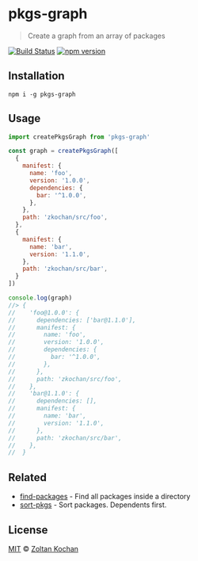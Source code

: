 # pkgs-graph

> Create a graph from an array of packages

[![Build Status](https://img.shields.io/travis/zkochan/pkgs-graph/master.svg)](https://travis-ci.org/zkochan/pkgs-graph) [![npm version](https://img.shields.io/npm/v/pkgs-graph.svg)](https://www.npmjs.com/package/pkgs-graph)

## Installation

```
npm i -g pkgs-graph
```

## Usage

```js
import createPkgsGraph from 'pkgs-graph'

const graph = createPkgsGraph([
  {
    manifest: {
      name: 'foo',
      version: '1.0.0',
      dependencies: {
        bar: '^1.0.0',
      },
    },
    path: 'zkochan/src/foo',
  },
  {
    manifest: {
      name: 'bar',
      version: '1.1.0',
    },
    path: 'zkochan/src/bar',
  }
])

console.log(graph)
//> {
//    'foo@1.0.0': {
//      dependencies: ['bar@1.1.0'],
//      manifest: {
//        name: 'foo',
//        version: '1.0.0',
//        dependencies: {
//          bar: '^1.0.0',
//        },
//      },
//      path: 'zkochan/src/foo',
//    },
//    'bar@1.1.0': {
//      dependencies: [],
//      manifest: {
//        name: 'bar',
//        version: '1.1.0',
//      },
//      path: 'zkochan/src/bar',
//    },
//  }
```

## Related

* [find-packages](https://github.com/zkochan/find-packages) - Find all packages inside a directory
* [sort-pkgs](https://github.com/zkochan/sort-pkgs) - Sort packages. Dependents first.

## License

[MIT](LICENSE) © [Zoltan Kochan](http://kochan.io)

